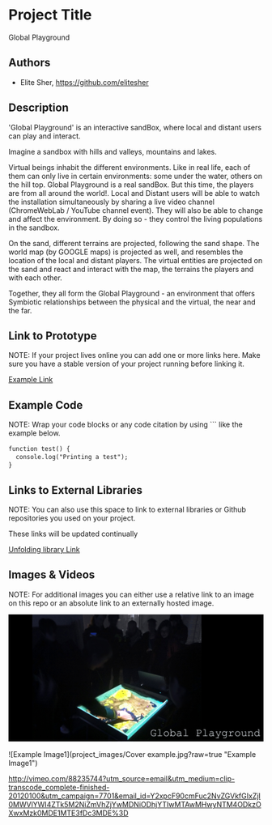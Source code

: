 # Project Title
Global Playground

## Authors
- Elite Sher, https://github.com/elitesher

## Description
'Global Playground' is an interactive sandBox, where local and distant users can play and interact.

Imagine a sandbox with hills and valleys, mountains and lakes.

Virtual beings inhabit the different environments. Like in real life, each of them can only live in certain environments: some under the water, others on the hill top. 
Global Playground is a real sandBox. But this time, the players are from all around the world!. Local and Distant users will be able to watch the installation simultaneously by sharing a live video channel (ChromeWebLab / YouTube channel event). They will also be able to change and affect the environment. By doing so - they control the living populations in the sandbox.

On the sand, different terrains are projected, following the sand shape. The world map (by GOOGLE maps) is projected as well, and resembles the location of the local and distant players. The virtual entities are projected on the sand and react and interact with the map, the terrains the players and with each other. 

Together, they all form the Global Playground - an environment that offers Symbiotic relationships between the physical and the virtual, the near and the far.

## Link to Prototype
NOTE: If your project lives online you can add one or more links here. Make sure you have a stable version of your project running before linking it.

[Example Link](http://www.google.com "Example Link")

## Example Code
NOTE: Wrap your code blocks or any code citation by using ``` like the example below.
```
function test() {
  console.log("Printing a test");
}
```
## Links to External Libraries
 NOTE: You can also use this space to link to external libraries or Github repositories you used on your project.
 
 These links will be updated continually
 
[Unfolding library Link](http://unfoldingmaps.org/ "Unfolding library Link")

## Images & Videos
NOTE: For additional images you can either use a relative link to an image on this repo or an absolute link to an externally hosted image.

![Example Image](project_images/cover.jpg?raw=true "Example Image")

![Example Image1](project_images/Cover example.jpg?raw=true "Example Image1")

http://vimeo.com/88235744?utm_source=email&utm_medium=clip-transcode_complete-finished-20120100&utm_campaign=7701&email_id=Y2xpcF90cmFuc2NvZGVkfGIxZjI0MWVlYWI4ZTk5M2NiZmVhZjYwMDNiODhjYTIwMTAwMHwyNTM4ODkzOXwxMzk0MDE1MTE3fDc3MDE%3D
